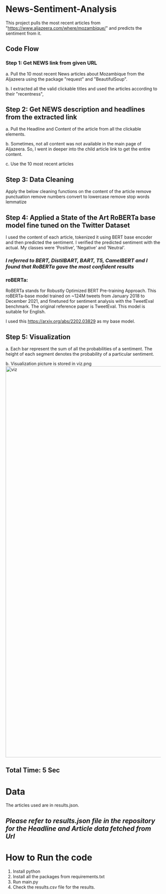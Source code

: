 # News-Sentiment-Analysis


This project pulls the most recent articles from "https://www.aljazeera.com/where/mozambique/" and predicts the sentiment from it.

## Code Flow

### Step 1: Get NEWS link from given URL 
a. Pull the 10 most recent News articles about Mozambique from the Aljazeera using the package "request" and "BeautifulSoup".

b. I extracted all the valid clickable titles and used the articles according to their "recentness",

## Step 2: Get NEWS description and headlines from the extracted link 
a. Pull the Headline and Content of the article from all the clickable elements. 

b. Sometimes, not all content was not available in the main page of Aljazeera. So, I went in deeper into the child article link to get the entire content.

c. Use the 10 most recent articles

## Step 3: Data Cleaning 
Apply the below cleaning functions on the content of the article
    remove punctuation
    remove numbers
    convert to lowercase
    remove stop words
    lemmatize


## Step 4: Applied a State of the Art RoBERTa base model fine tuned on the Twitter Dataset

I used the content of each article, tokenized it using BERT base encoder and then predicted the sentiment. I verified the predicted sentiment with the actual. My classes were 'Positive', 'Negative' and 'Neutral'.

### *I referred to BERT, DistilBART, BART, T5, CamelBERT and I found that RoBERTa gave the most confident results*

### roBERTa:
RoBERTa stands for Robustly Optimized BERT Pre-training Approach. This roBERTa-base model trained on ~124M tweets from January 2018 to December 2021, and finetuned for sentiment analysis with the TweetEval benchmark. The original reference paper is TweetEval. This model is suitable for English.

I used this https://arxiv.org/abs/2202.03829 as my base model.


## Step 5: Visualization
a. Each bar represent the sum of all the probabilities of a sentiment. The height of each segment denotes the probability of a particular sentiment.

b. Visualization picture is stored in viz.png
<img width="1265" alt="viz" src="https://user-images.githubusercontent.com/40538922/172770776-def03178-b898-4c75-bbc5-61919030985f.png">

## Total Time: 5 Sec

# Data

The articles used are in results.json.

## *Please refer to results.json file in the repository for the Headline and Article data fetched from Url*

# How to Run the code 

1. Install python
2. Install all the packages from requirements.txt
3. Run main.py
4. Check the results.csv file for the results.
